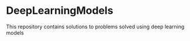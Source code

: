 # DeepLearningModels
This repository contains solutions to problems solved using deep learning models
